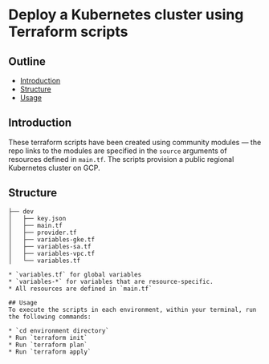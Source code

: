 # Deploy a Kubernetes cluster using Terraform scripts

## Outline
* [Introduction](#introduction)
* [Structure](#structure)
* [Usage]()

## Introduction
These terraform scripts have been created using community modules — the repo links to the modules are specified in the `source` arguments of resources defined in `main.tf`. The scripts provision a public regional Kubernetes cluster on GCP.

## Structure

```
├── dev
│   ├── key.json
│   ├── main.tf
│   ├── provider.tf
│   ├── variables-gke.tf
│   ├── variables-sa.tf
│   ├── variables-vpc.tf
│   └── variables.tf

* `variables.tf` for global variables
* `variables-*` for variables that are resource-specific.
* All resources are defined in `main.tf`

## Usage
To execute the scripts in each environment, within your terminal, run the following commands:

* `cd environment directory`
* Run `terraform init`
* Run `terraform plan`
* Run `terraform apply`
